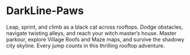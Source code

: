 # DarkLine-Paws
Leap, sprint, and climb as a black cat across rooftops. Dodge obstacles, navigate twisting alleys, and reach your witch master’s house. Master parkour, explore Village Roofs and Maze maps, and survive the shadowy city skyline. Every jump counts in this thrilling rooftop adventure.

